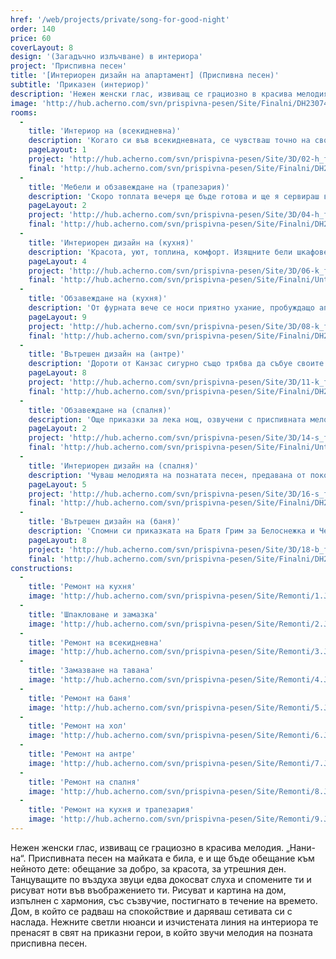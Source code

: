 ```yaml
---
href: '/web/projects/private/song-for-good-night' 
order: 140
price: 60
coverLayout: 8
design: '(Загадъчно излъчване) в интериора'
project: 'Приспивна песен'
title: '[Интериорен дизайн на апартамент] (Приспивна песен)'
subtitle: 'Приказен (интериор)'
description: 'Нежен женски глас, извиващ се грациозно в красива мелодия. „Нани-на“. Нежните светли нюанси и изчистената линия на интериора те пренасят в свят на приказни герои, в който звучи мелодия на позната приспивна песен.'
image: 'http://hub.acherno.com/svn/prispivna-pesen/Site/Finalni/DH230741_2_3_4_5%20copy.jpg'
rooms:
  -
    title: 'Интериор на (всекидневна)'
    description: 'Когато си във всекидневната, се чувстваш точно на своето място. Тук си събрал символи на години прекрасен живот, спомени от множество пътешествия по света – истинска колекция от мигове'
    pageLayout: 1
    project: 'http://hub.acherno.com/svn/prispivna-pesen/Site/3D/02-h_f.jpg'
    final: 'http://hub.acherno.com/svn/prispivna-pesen/Site/Finalni/DH230746_47_48_49_50%20copy.jpg'
  -
    title: 'Мебели и обзавеждане на (трапезария)'
    description: 'Скоро топлата вечеря ще бъде готова и ще я сервираш в елегантната трапезария. Двата дивана, които се срещат в единия ъгъл на светлото помещение, приласкават с форма, обещаваща удобство. Сядаш на тях със семейството или с приятели и говорите дълго и напоително. Когато утихнете, гледате игривите пламъци в камината или филма, който по-рано сте избрали заедно.'
    pageLayout: 2
    project: 'http://hub.acherno.com/svn/prispivna-pesen/Site/3D/04-h_f.jpg'
    final: 'http://hub.acherno.com/svn/prispivna-pesen/Site/Finalni/DH230731_2_3_4_5%20copy.jpg'
  -
    title: 'Интериорен дизайн на (кухня)'
    description: 'Красота, уют, топлина, комфорт. Изящните бели шкафове и гърбът на кухнята, напомнящ пачуърк, те пренасят в музикална приказка. Всяко кътче е само твое, а приготвянето на храната е по-лесно и още по-приятно занимание. '
    pageLayout: 4
    project: 'http://hub.acherno.com/svn/prispivna-pesen/Site/3D/06-k_f.jpg'
    final: 'http://hub.acherno.com/svn/prispivna-pesen/Site/Finalni/Untitled_Panorama2%20copy.jpg'
  -
    title: 'Обзавеждане на (кухня)'
    description: 'От фурната вече се носи приятно ухание, пробуждащо апетита на малки и големи. Ястието ще бъде поднесено след броени минути.'
    pageLayout: 9
    project: 'http://hub.acherno.com/svn/prispivna-pesen/Site/3D/08-k_f.jpg'
    final: 'http://hub.acherno.com/svn/prispivna-pesen/Site/Finalni/DH230696_697_698_699_700%20copy.jpg'
  -
    title: 'Вътрешен дизайн на (антре)'
    description: 'Дороти от Канзас сигурно също трябва да събуе своите вълшебни червени обувки все някъде. Защо не именно тук? Антрето в бледи цветове и с шкафове, събиращи всичко необходимо, е достойна прелюдия към „звученето“ на целия дом.'
    pageLayout: 8
    project: 'http://hub.acherno.com/svn/prispivna-pesen/Site/3D/11-k_f.jpg'
    final: 'http://hub.acherno.com/svn/prispivna-pesen/Site/Finalni/DH230606_07_08_09_10%20copy.jpg'
  -
    title: 'Обзавеждане на (спалня)'
    description: 'Още приказки за лека нощ, озвучени с приспивната мелодия и облечени в бяло, слонова кост и розово, в текстил на цветя. Удобно метално легло, на което спиш като на розов облак и се събуждаш зареден с енергия.'
    pageLayout: 2
    project: 'http://hub.acherno.com/svn/prispivna-pesen/Site/3D/14-s_f.jpg'
    final: 'http://hub.acherno.com/svn/prispivna-pesen/Site/Finalni/Untitled_Panorama6%20copy.jpg'
  -
    title: 'Интериорен дизайн на (спалня)'
    description: 'Чуваш мелодията на познатата песен, предавана от поколение на поколение – първо на предците ти, после на теб, на децата и на внуците ти. Кой знае какво е скрито в гардероба – ключ за врата към непознат свят или единствена стъклена пантофка?'
    pageLayout: 5
    project: 'http://hub.acherno.com/svn/prispivna-pesen/Site/3D/16-s_f.jpg'
    final: 'http://hub.acherno.com/svn/prispivna-pesen/Site/Finalni/DH230841_2_3_4_5%20copy.jpg'
  -
    title: 'Вътрешен дизайн на (баня)'
    description: 'Спомни си приказката на Братя Грим за Белоснежка и Червенорозка, за уединената къща на сестрите и за двата розови храста на входа й – единият с бели, а другият с червени рози. Кокетна баня. Сетивата ти са завладени от чистотата на бялото и нежността на розовото, от букета от цветя, с които декорирахме стените. Усещаш ли аромата им?'
    pageLayout: 8
    project: 'http://hub.acherno.com/svn/prispivna-pesen/Site/3D/18-b_f.jpg'
    final: 'http://hub.acherno.com/svn/prispivna-pesen/Site/Finalni/DH230796_797_798_799_800%20copy.jpg'
constructions:
  -
    title: 'Ремонт на кухня'
    image: 'http://hub.acherno.com/svn/prispivna-pesen/Site/Remonti/1.JPG'
  -
    title: 'Шпакловане и замазка'
    image: 'http://hub.acherno.com/svn/prispivna-pesen/Site/Remonti/2.JPG'
  -
    title: 'Ремонт на всекидневна'
    image: 'http://hub.acherno.com/svn/prispivna-pesen/Site/Remonti/3.JPG'
  -
    title: 'Замазване на тавана'
    image: 'http://hub.acherno.com/svn/prispivna-pesen/Site/Remonti/4.JPG'
  -
    title: 'Ремонт на баня'
    image: 'http://hub.acherno.com/svn/prispivna-pesen/Site/Remonti/5.JPG'
  -
    title: 'Ремонт на хол'
    image: 'http://hub.acherno.com/svn/prispivna-pesen/Site/Remonti/6.JPG'
  -
    title: 'Ремонт на антре'
    image: 'http://hub.acherno.com/svn/prispivna-pesen/Site/Remonti/7.JPG'
  -
    title: 'Ремонт на спалня'
    image: 'http://hub.acherno.com/svn/prispivna-pesen/Site/Remonti/8.JPG'
  -
    title: 'Ремонт на кухня и трапезария'
    image: 'http://hub.acherno.com/svn/prispivna-pesen/Site/Remonti/9.JPG'
---
```

Нежен женски глас, извиващ се грациозно в красива мелодия. „Нани-на“. Приспивната песен на майката е била, е и ще бъде обещание към нейното дете: обещание за добро, за красота, за утрешния ден. Танцуващите по въздуха звуци едва докосват слуха и спомените ти и рисуват ноти във въображението ти. Рисуват и картина на дом, изпълнен с хармония, със съзвучие, постигнато в течение на времето. Дом, в който се радваш на спокойствие и даряваш сетивата си с наслада. Нежните светли нюанси и изчистената линия на интериора те пренасят в свят на приказни герои, в който звучи мелодия на позната приспивна песен.
